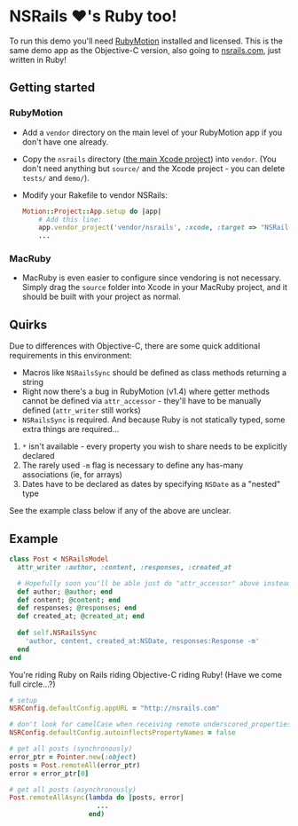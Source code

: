 NSRails ♥'s Ruby too!
====================

To run this demo you'll need [RubyMotion](http://www.rubymotion.com/) installed and licensed. This is the same demo app as the Objective-C version, also going to [nsrails.com](http://nsrails.com), just written in Ruby!

Getting started
-------

### RubyMotion

* Add a `vendor` directory on the main level of your RubyMotion app if you don't have one already.
* Copy the `nsrails` directory ([the main Xcode project](https://github.com/dingbat/nsrails/tree/master/nsrails)) into `vendor`. (You don't need anything but `source/` and the Xcode project - you can delete `tests/` and `demo/`).
* Modify your Rakefile to vendor NSRails:

  ```ruby
  Motion::Project::App.setup do |app|
      # Add this line:
      app.vendor_project('vendor/nsrails', :xcode, :target => "NSRails", :headers_dir => 'source')
      ...
  ```

### MacRuby

* MacRuby is even easier to configure since vendoring is not necessary. Simply drag the `source` folder into Xcode in your MacRuby project, and it should be built with your project as normal.

Quirks
---------

Due to differences with Objective-C, there are some quick additional requirements in this environment:

* Macros like `NSRailsSync` should be defined as class methods returning a string
* Right now there's a bug in RubyMotion (v1.4) where getter methods cannot be defined via `attr_accessor` - they'll have to be manually defined (`attr_writer` still works)
* `NSRailsSync` is required. And because Ruby is not statically typed, some extra things are required...
 1. `*` isn't available - every property you wish to share needs to be explicitly declared
 2. The rarely used `-m` flag is necessary to define any has-many associations (ie, for arrays)
 3. Dates have to be declared as dates by specifying `NSDate` as a "nested" type

See the example class below if any of the above are unclear.

Example
--------

```ruby
class Post < NSRailsModel
  attr_writer :author, :content, :responses, :created_at

  # Hopefully soon you'll be able just do "attr_accessor" above instead of this
  def author; @author; end  
  def content; @content; end
  def responses; @responses; end
  def created_at; @created_at; end
  
  def self.NSRailsSync
    'author, content, created_at:NSDate, responses:Response -m'
  end
end
```

You're riding Ruby on Rails riding Objective-C riding Ruby! (Have we come full circle...?)

```ruby
# setup
NSRConfig.defaultConfig.appURL = "http://nsrails.com"

# don't look for camelCase when receiving remote underscored_properties
NSRConfig.defaultConfig.autoinflectsPropertyNames = false

# get all posts (synchronously)
error_ptr = Pointer.new(:object)
posts = Post.remoteAll(error_ptr)
error = error_ptr[0]

# get all posts (asynchronously)
Post.remoteAllAsync(lambda do |posts, error| 
                      ...
                    end)
```